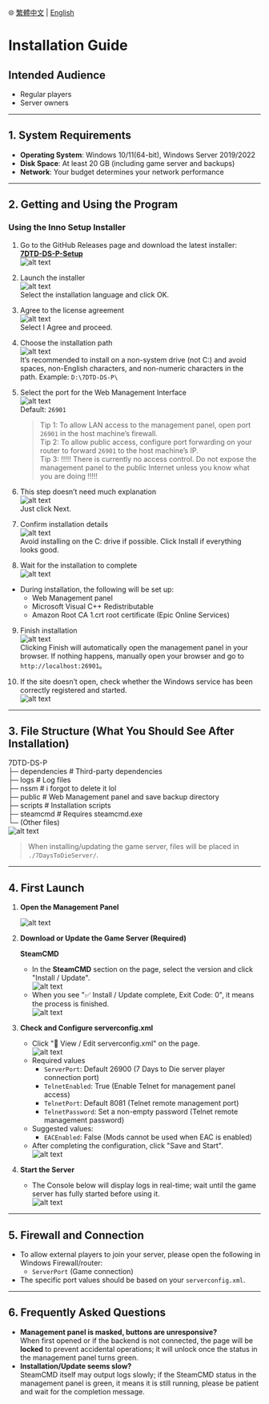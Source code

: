🌐 [繁體中文](install.md) | [English](install.en.md)

# Installation Guide

## Intended Audience

- Regular players
- Server owners

---

## 1. System Requirements

- **Operating System**: Windows 10/11(64-bit), Windows Server 2019/2022
- **Disk Space**: At least 20 GB (including game server and backups)
- **Network**: Your budget determines your network performance

---

## 2. Getting and Using the Program

### Using the Inno Setup Installer

1. Go to the GitHub Releases page and download the latest installer: **[7DTD-DS-P-Setup](https://github.com/waynechen251/7-days-to-die-dedicated-server-plus/releases)**  
   ![alt text](images/image.png)

2. Launch the installer  
   ![alt text](images/image-1.png)  
   Select the installation language and click OK.

3. Agree to the license agreement  
   ![alt text](images/image-2.png)  
   Select I Agree and proceed.

4. Choose the installation path  
    ![alt text](images/image-3.png)  
    It’s recommended to install on a non-system drive (not C:\) and avoid spaces, non-English characters, and non-numeric characters in the path.
   Example: `D:\7DTD-DS-P\`

5. Select the port for the Web Management Interface  
   ![alt text](images/image-4.png)  
   Default: `26901`

   > Tip 1: To allow LAN access to the management panel, open port `26901` in the host machine’s firewall.  
   > Tip 2: To allow public access, configure port forwarding on your router to forward `26901` to the host machine’s IP.  
   > Tip 3: !!!!! There is currently no access control. Do not expose the management panel to the public Internet unless you know what you are doing !!!!!

6. This step doesn’t need much explanation  
   ![alt text](images/image-5.png)  
   Just click Next.

7. Confirm installation details  
   ![alt text](images/image-6.png)  
   Avoid installing on the C: drive if possible. Click Install if everything looks good.

8. Wait for the installation to complete  
   ![alt text](images/image-7.png)

- During installation, the following will be set up:
  - Web Management panel
  - Microsoft Visual C++ Redistributable
  - Amazon Root CA 1.crt root certificate (Epic Online Services)

9. Finish installation  
    ![alt text](images/image-8.png)  
    Clicking Finish will automatically open the management panel in your browser.
   If nothing happens, manually open your browser and go to `http://localhost:26901`。

10. If the site doesn’t open, check whether the Windows service has been correctly registered and started.  
    ![alt text](images/image-9.png)

---

## 3. File Structure (What You Should See After Installation)

7DTD-DS-P  
├─ dependencies # Third-party dependencies  
├─ logs # Log files  
├─ nssm # i forgot to delete it lol  
├─ public # Web Management panel and save backup directory  
├─ scripts # Installation scripts  
├─ steamcmd # Requires steamcmd.exe  
└─ (Other files)  
![alt text](images/image-10.png)

> When installing/updating the game server, files will be placed in `./7DaysToDieServer/`.

---

## 4. First Launch

1. **Open the Management Panel**

   ![alt text](images/image-11.png)

2. **Download or Update the Game Server (Required)**

   **SteamCMD**

   - In the **SteamCMD** section on the page, select the version and click "Install / Update".  
     ![alt text](images/image-12.png)
   - When you see "✅ Install / Update complete, Exit Code: 0", it means the process is finished.  
     ![alt text](images/image-13.png)

3. **Check and Configure serverconfig.xml**

   - Click "📝 View / Edit serverconfig.xml" on the page.  
     ![alt text](images/image-14.png)
   - Required values
     - `ServerPort`: Default 26900 (7 Days to Die server player connection port)
     - `TelnetEnabled`: True (Enable Telnet for management panel access)
     - `TelnetPort`: Default 8081 (Telnet remote management port)
     - `TelnetPassword`: Set a non-empty password (Telnet remote management password)
   - Suggested values:
     - `EACEnabled`: False (Mods cannot be used when EAC is enabled)
   - After completing the configuration, click "Save and Start".  
     ![alt text](images/image-15.png)

4. **Start the Server**
   - The Console below will display logs in real-time; wait until the game server has fully started before using it.  
     ![alt text](images/image-16.png)

---

## 5. Firewall and Connection

- To allow external players to join your server, please open the following in Windows Firewall/router:
  - `ServerPort` (Game connection)
- The specific port values should be based on your `serverconfig.xml`.

---

## 6. Frequently Asked Questions

- **Management panel is masked, buttons are unresponsive?**  
  When first opened or if the backend is not connected, the page will be **locked** to prevent accidental operations; it will unlock once the status in the management panel turns green.
- **Installation/Update seems slow?**  
  SteamCMD itself may output logs slowly; if the SteamCMD status in the management panel is green, it means it is still running, please be patient and wait for the completion message.
